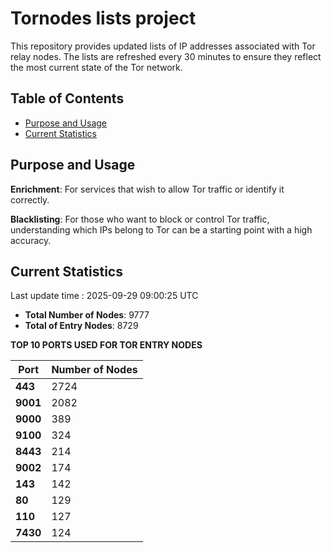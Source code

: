 # Tornodes lists project

This repository provides updated lists of IP addresses associated with Tor relay nodes. The lists are refreshed every 30 minutes to ensure they reflect the most current state of the Tor network.

## Table of Contents

- [Purpose and Usage](#purpose-and-usage)
- [Current Statistics](#current-statistics)


## Purpose and Usage

**Enrichment**: For services that wish to allow Tor traffic or identify it correctly.

**Blacklisting**: For those who want to block or control Tor traffic, understanding which IPs belong to Tor can be a starting point with a high accuracy.

## Current Statistics

Last update time : 2025-09-29 09:00:25 UTC

- **Total Number of Nodes**: 9777
- **Total of Entry Nodes**: 8729

**TOP 10 PORTS USED FOR TOR ENTRY NODES**

| **Port** | **Number of Nodes** |
|------|-----------------|
| **443**   | 2724  |
| **9001**   | 2082  |
| **9000**   | 389  |
| **9100**   | 324  |
| **8443**   | 214  |
| **9002**   | 174  |
| **143**   | 142  |
| **80**   | 129  |
| **110**   | 127  |
| **7430**   | 124  |

